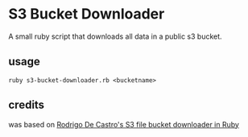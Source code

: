 # S3 Bucket Downloader

A small ruby script that downloads all data in a public s3 bucket. 

## usage

`ruby s3-bucket-downloader.rb <bucketname>`

## credits 

was based on [Rodrigo De Castro's S3 file bucket downloader in Ruby](http://blog.sacaluta.com/2011/08/s3-file-bucket-downloader-in-ruby.html) 
